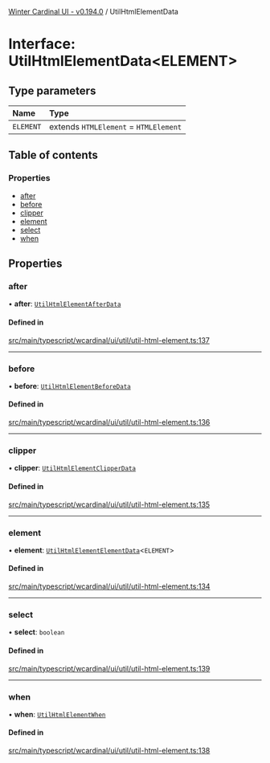 [Winter Cardinal UI - v0.194.0](../index.md) / UtilHtmlElementData

# Interface: UtilHtmlElementData<ELEMENT\>

## Type parameters

| Name | Type |
| :------ | :------ |
| `ELEMENT` | extends `HTMLElement` = `HTMLElement` |

## Table of contents

### Properties

- [after](UtilHtmlElementData.md#after)
- [before](UtilHtmlElementData.md#before)
- [clipper](UtilHtmlElementData.md#clipper)
- [element](UtilHtmlElementData.md#element)
- [select](UtilHtmlElementData.md#select)
- [when](UtilHtmlElementData.md#when)

## Properties

### after

• **after**: [`UtilHtmlElementAfterData`](UtilHtmlElementAfterData.md)

#### Defined in

[src/main/typescript/wcardinal/ui/util/util-html-element.ts:137](https://github.com/winter-cardinal/winter-cardinal-ui/blob/v0.194.0/src/main/typescript/wcardinal/ui/util/util-html-element.ts#L137)

___

### before

• **before**: [`UtilHtmlElementBeforeData`](UtilHtmlElementBeforeData.md)

#### Defined in

[src/main/typescript/wcardinal/ui/util/util-html-element.ts:136](https://github.com/winter-cardinal/winter-cardinal-ui/blob/v0.194.0/src/main/typescript/wcardinal/ui/util/util-html-element.ts#L136)

___

### clipper

• **clipper**: [`UtilHtmlElementClipperData`](UtilHtmlElementClipperData.md)

#### Defined in

[src/main/typescript/wcardinal/ui/util/util-html-element.ts:135](https://github.com/winter-cardinal/winter-cardinal-ui/blob/v0.194.0/src/main/typescript/wcardinal/ui/util/util-html-element.ts#L135)

___

### element

• **element**: [`UtilHtmlElementElementData`](UtilHtmlElementElementData.md)<`ELEMENT`\>

#### Defined in

[src/main/typescript/wcardinal/ui/util/util-html-element.ts:134](https://github.com/winter-cardinal/winter-cardinal-ui/blob/v0.194.0/src/main/typescript/wcardinal/ui/util/util-html-element.ts#L134)

___

### select

• **select**: `boolean`

#### Defined in

[src/main/typescript/wcardinal/ui/util/util-html-element.ts:139](https://github.com/winter-cardinal/winter-cardinal-ui/blob/v0.194.0/src/main/typescript/wcardinal/ui/util/util-html-element.ts#L139)

___

### when

• **when**: [`UtilHtmlElementWhen`](../index.md#utilhtmlelementwhen)

#### Defined in

[src/main/typescript/wcardinal/ui/util/util-html-element.ts:138](https://github.com/winter-cardinal/winter-cardinal-ui/blob/v0.194.0/src/main/typescript/wcardinal/ui/util/util-html-element.ts#L138)
